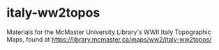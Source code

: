 # italy-ww2topos
Materials for the McMaster University Library's WWII Italy Topographic Maps, found at https://library.mcmaster.ca/maps/ww2/italy-ww2topos/
